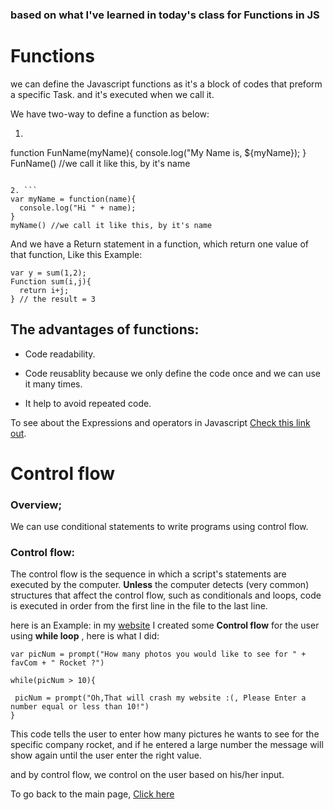 ### based on what I've learned in today's class for Functions in JS

# Functions
we can define the Javascript functions as it's a block of codes that preform a specific Task. and it's executed when we call it. 

We have two-way to define a function as below: 

1. ``` 
function FunName(myName){
  console.log("My Name is, ${myName}); 
}
FunName() //we call it like this, by it's name
```

2. ```
var myName = function(name){
  console.log("Hi " + name);
}
myName() //we call it like this, by it's name
```

And we have a Return statement in a function,
which return one value of that function, Like this Example:

```
var y = sum(1,2);
Function sum(i,j){
  return i+j;
} // the result = 3
```
## The advantages of functions: 
* Code readability. 
* Code reusablity because we only define the code once and we can use it many times.

* It help to avoid repeated code.


To see about the Expressions and operators in Javascript [Check this link out](https://qamaralkhatib.github.io/reading-notes/read05). 


# Control flow
### Overview; 
We can use conditional statements to write programs using control flow. 

### Control flow: 
The control flow is the sequence in which a script's statements are executed by the computer. **Unless** the computer detects (very common) structures that affect the control flow, such as conditionals and loops, code is executed in order from the first line in the file to the last line.

here is an Example:
in my [website](https://qamaralkhatib.github.io/SpaceCraft/)
 I created some **Control flow** 
for the user using **while loop** ,
here is what I did:

``` 
var picNum = prompt("How many photos you would like to see for " + favCom + " Rocket ?")

while(picNum > 10){

 picNum = prompt("Oh,That will crash my website :(, Please Enter a number equal or less than 10!")
}
```
This code tells the user to enter how many pictures he wants to see for the specific company rocket, and if he entered a large number the message will show again until the user enter the right value. 

and by control flow, we control on the user based on his/her input.

To go back to the main page, [Click here](https://qamaralkhatib.github.io/reading-notes/)
